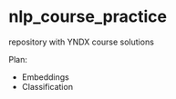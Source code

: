 # nlp_course_practice
repository with YNDX course solutions


Plan:
 - Embeddings
 - Classification
